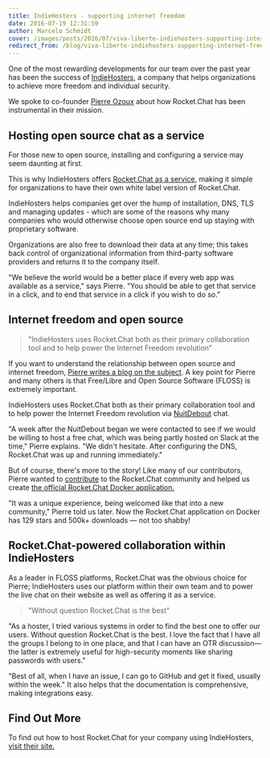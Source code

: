 ```yaml
---
title: IndieHosters - supporting internet freedom
date: 2016-07-19 12:31:59
author: Marcelo Schmidt
cover: /images/posts/2016/07/viva-liberte-indiehosters-supporting-internet-freedom-with-open-source-chat/indiehosters-4.jpg
redirect_from: /blog/viva-liberte-indiehosters-supporting-internet-freedom-with-open-source-chat
---
```


One of the most rewarding developments for our team over the past year has been the success of <a href="https://indiehosters.net/" target="_blank">IndieHosters</a>, a company that helps organizations to achieve more freedom and individual security.

We spoke to co-founder <a href="http://twitter.com/pierreozoux" target="_blank">Pierre Ozoux</a> about how Rocket.Chat has been instrumental in their mission.

## Hosting open source chat as a service

For those new to open source, installing and configuring a service may seem daunting at first.

This is why IndieHosters offers <a href="https://indiehosters.net/shop/product/rocket-chat-21" target="_blank">Rocket.Chat as a service</a>, making it simple for organizations to have their own white label version of Rocket.Chat.

IndieHosters helps companies get over the hump of installation, DNS, TLS and managing updates - which are some of the reasons why many companies who would otherwise choose open source end up staying with proprietary software.

Organizations are also free to download their data at any time; this takes back control of organizational information from third-party software providers and returns it to the company itself.

"We believe the world would be a better place if every web app was available as a service," says Pierre. "You should be able to get that service in a click, and to end that service in a click if you wish to do so."

## Internet freedom and open source

> "IndieHosters uses Rocket.Chat both as their primary collaboration tool and to help power the Internet Freedom revolution"

If you want to understand the relationship between open source and internet freedom, <a href="https://pierre-o.fr/" target="_blank">Pierre writes a blog on the subject</a>. A key point for Pierre and many others is that Free/Libre and Open Source Software (FLOSS) is extremely important.

IndieHosters uses Rocket.Chat both as their primary collaboration tool and to help power the Internet Freedom revolution via <a href="https://chat.nuitdebout.fr/" target="_blank">NuitDebout</a> chat.

"A week after the NuitDebout began we were contacted to see if we would be willing to host a free chat, which was being partly hosted on Slack at the time," Pierre explains. "We didn't hesitate. After configuring the DNS, Rocket.Chat was up and running immediately."

But of course, there's more to the story! Like many of our contributors, Pierre wanted to <a href="https://github.com/RocketChat/Rocket.Chat/issues/205" target="_blank">contribute</a> to the Rocket.Chat community and helped us create <a href="https://twitter.com/RocketChatApp/status/631928175652679680" target="_blank"> the official Rocket.Chat Docker application.</a>

"It was a unique experience, being welcomed like that into a new community," Pierre told us later. Now the Rocket.Chat application on Docker has 129 stars and 500k+ downloads — not too shabby!

## Rocket.Chat-powered collaboration within IndieHosters

As a leader in FLOSS platforms, Rocket.Chat was the obvious choice for Pierre; IndieHosters uses our platform within their own team and to power the live chat on their website as well as offering it as a service.

> "Without question Rocket.Chat is the best"

"As a hoster, I tried various systems in order to find the best one to offer our users. Without question Rocket.Chat is the best. I love the fact that I have all the groups I belong to in one place, and that I can have an OTR discussion—the latter is extremely useful for high-security moments like sharing passwords with users."

"Best of all, when I have an issue, I can go to GitHub and get it fixed, usually within the week." It also helps that the documentation is comprehensive, making integrations easy.

## Find Out More

To find out how to host Rocket.Chat for your company using IndieHosters, <a href="http://www.indiehosters.net" target="_blank"> visit their site.</a>
